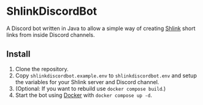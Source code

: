 # ShlinkDiscordBot

A Discord bot written in Java to allow a simple way of creating [Shlink](https://shlink.io/) short links from inside Discord channels.

## Install

1. Clone the repository.
2. Copy `shlinkdiscordbot.example.env` to `shlinkdiscordbot.env` and setup the variables for your Shlink server and Discord channel.
3. (Optional: If you want to rebuild use `docker compose build`.)
4. Start the bot using [Docker](https://www.docker.com/) with `docker compose up -d`.
